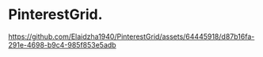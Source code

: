PinterestGrid.
==============

https://github.com/Elaidzha1940/PinterestGrid/assets/64445918/d87b16fa-291e-4698-b9c4-985f853e5adb
